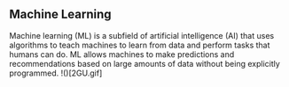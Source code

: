 ## Machine Learning
Machine learning (ML) is a subfield of artificial intelligence (AI) that uses algorithms to teach machines to learn from data and perform tasks that humans can do. ML allows machines to make predictions and recommendations based on large amounts of data without being explicitly programmed.
!()[2GU.gif]
